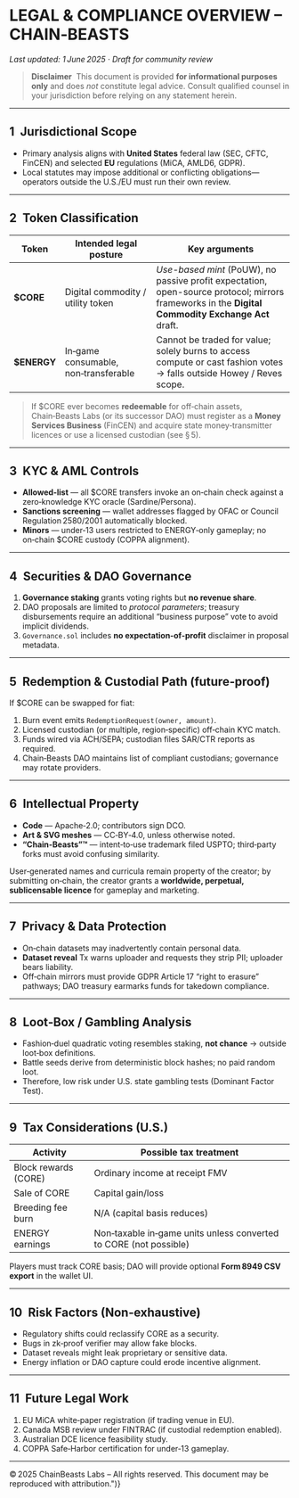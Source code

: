 # LEGAL & COMPLIANCE OVERVIEW – CHAIN‑BEASTS

*Last updated: 1 June 2025 · Draft for community review*

> **Disclaimer**  This document is provided **for informational purposes only** and does *not* constitute legal advice. Consult qualified counsel in your jurisdiction before relying on any statement herein.

---

## 1 Jurisdictional Scope

* Primary analysis aligns with **United States** federal law (SEC, CFTC, FinCEN) and selected **EU** regulations (MiCA, AMLD6, GDPR).
* Local statutes may impose additional or conflicting obligations—operators outside the U.S./EU must run their own review.

---

## 2 Token Classification

| Token        | Intended legal posture               | Key arguments                                                                                                                                     |
| ------------ | ------------------------------------ | ------------------------------------------------------------------------------------------------------------------------------------------------- |
| **\$CORE**   | Digital commodity / utility token    | *Use-based mint* (PoUW), no passive profit expectation, open-source protocol; mirrors frameworks in the **Digital Commodity Exchange Act** draft. |
| **\$ENERGY** | In‑game consumable, non‑transferable | Cannot be traded for value; solely burns to access compute or cast fashion votes → falls outside Howey / Reves scope.                             |

> If \$CORE ever becomes **redeemable** for off‑chain assets, Chain‑Beasts Labs (or its successor DAO) must register as a **Money Services Business** (FinCEN) and acquire state money‑transmitter licences or use a licensed custodian (see § 5).

---

## 3 KYC & AML Controls

* **Allowed‑list** — all \$CORE transfers invoke an on‑chain check against a zero‑knowledge KYC oracle (Sardine/Persona).
* **Sanctions screening** — wallet addresses flagged by OFAC or Council Regulation 2580/2001 automatically blocked.
* **Minors** — under‑13 users restricted to ENERGY‑only gameplay; no on‑chain \$CORE custody (COPPA alignment).

---

## 4 Securities & DAO Governance

1. **Governance staking** grants voting rights but **no revenue share**.
2. DAO proposals are limited to *protocol parameters*; treasury disbursements require an additional “business purpose” vote to avoid implicit dividends.
3. `Governance.sol` includes **no expectation‑of‑profit** disclaimer in proposal metadata.

---

## 5 Redemption & Custodial Path (future‑proof)

If \$CORE can be swapped for fiat:

1. Burn event emits `RedemptionRequest(owner, amount)`.
2. Licensed custodian (or multiple, region‑specific) off‑chain KYC match.
3. Funds wired via ACH/SEPA; custodian files SAR/CTR reports as required.
4. Chain‑Beasts DAO maintains list of compliant custodians; governance may rotate providers.

---

## 6 Intellectual Property

* **Code** — Apache‑2.0; contributors sign DCO.
* **Art & SVG meshes** — CC‑BY‑4.0, unless otherwise noted.
* **“Chain‑Beasts”™** — intent‑to‑use trademark filed USPTO; third‑party forks must avoid confusing similarity.

User‑generated names and curricula remain property of the creator; by submitting on‑chain, the creator grants a **worldwide, perpetual, sublicensable licence** for gameplay and marketing.

---

## 7 Privacy & Data Protection

* On‑chain datasets may inadvertently contain personal data.
* **Dataset reveal** Tx warns uploader and requests they strip PII; uploader bears liability.
* Off‑chain mirrors must provide GDPR Article 17 “right to erasure” pathways; DAO treasury earmarks funds for takedown compliance.

---

## 8 Loot‑Box / Gambling Analysis

* Fashion‑duel quadratic voting resembles staking, **not chance** → outside loot‑box definitions.
* Battle seeds derive from deterministic block hashes; no paid random loot.
* Therefore, low risk under U.S. state gambling tests (Dominant Factor Test).

---

## 9 Tax Considerations (U.S.)

| Activity             | Possible tax treatment                                            |
| -------------------- | ----------------------------------------------------------------- |
| Block rewards (CORE) | Ordinary income at receipt FMV                                    |
| Sale of CORE         | Capital gain/loss                                                 |
| Breeding fee burn    | N/A (capital basis reduces)                                       |
| ENERGY earnings      | Non‑taxable in‑game units unless converted to CORE (not possible) |

Players must track CORE basis; DAO will provide optional **Form 8949 CSV export** in the wallet UI.

---

## 10 Risk Factors (Non‑exhaustive)

* Regulatory shifts could reclassify CORE as a security.
* Bugs in zk‑proof verifier may allow fake blocks.
* Dataset reveals might leak proprietary or sensitive data.
* Energy inflation or DAO capture could erode incentive alignment.

---

## 11 Future Legal Work

1. EU MiCA white‑paper registration (if trading venue in EU).
2. Canada MSB review under FINTRAC (if custodial redemption enabled).
3. Australian DCE licence feasibility study.
4. COPPA Safe‑Harbor certification for under‑13 gameplay.

---

© 2025 ChainBeasts Labs – All rights reserved. This document may be reproduced with attribution.")}

